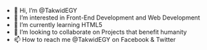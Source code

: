 - 👋 Hi, I’m @TakwidEGY
- 👀 I’m interested in Front-End Development and Web Development
- 🌱 I’m currently learning HTML5
- 💞️ I’m looking to collaborate on Projects that benefit humanity
- 📫 How to reach me @TakwidEGY on Facebook & Twitter


<!---
TakwidEGY/TakwidEGY is a ✨ special ✨ repository because its `README.md` (this file) appears on your GitHub profile.
You can click the Preview link to take a look at your changes.
--->
